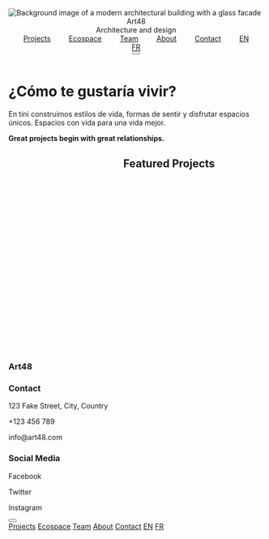 <html lang="es">
<head>
  <meta charset="utf-8"/>
  <meta content="width=device-width, initial-scale=1.0" name="viewport"/>
  <title>Art48</title>
  <script src="https://cdn.tailwindcss.com"></script>
  <link href="https://cdnjs.cloudflare.com/ajax/libs/font-awesome/5.15.3/css/all.min.css" rel="stylesheet"/>
  <style>
    .nav-link {
      position: relative;
      padding: 0.5rem 1rem;
    }
    .nav-link:hover {
      background-color: rgba(242, 136, 75, 0.8);
    }
    .hover-text:hover {
      color: #F2884B;
    }
    .mobile-nav-link {
      position: relative;
    }
    .mobile-nav-link::after {
      content: '';
      position: absolute;
      left: 0;
      bottom: 0;
      width: 100%;
      height: 100%;
      background-color: rgba(242, 136, 75, 0.8);
      opacity: 0;
      transition: opacity 0.3s ease;
    }
    .mobile-nav-link:hover::after {
      opacity: 1;
    }
    .scroll-container {
      display: flex;
      overflow-x: auto;
      scroll-behavior: smooth;
      justify-content: flex-start;
    }
    .scroll-container::-webkit-scrollbar {
      display: none;
    }
    .scroll-arrow {
      display: flex;
      align-items: center;
      justify-content: center;
      width: 50px;
      height: 450px;
      cursor: pointer;
    }
    .scroll-arrow i {
      transition: transform 0.3s ease;
    }
    .scroll-arrow:hover i {
      transform: scale(1.2);
    }
    .project-card {
      position: relative;
      display: flex;
      align-items: center;
      justify-content: center;
      width: 400px;
      height: 450px;
      background-color: #595959;
      margin-right: 20px;
    }
    .project-card:hover .overlay {
      opacity: 1;
    }
    .overlay {
      position: absolute;
      top: 0;
      left: 0;
      width: 100%;
      height: 100%;
      background-color: rgba(0, 0, 0, 0.6);
      display: flex;
      align-items: center;
      justify-content: center;
      color: white;
      font-size: 1.5rem;
      font-weight: bold;
      text-transform: uppercase;
      opacity: 0;
      transition: opacity 0.3s ease;
    }
    @media (max-width: 768px) {
      .project-card {
        width: 400px;
        height: 450px;
        margin-right: 0;
      }
      .scroll-container {
        justify-content: flex-start;
      }
      .scroll-container > *:not(:first-child) {
        display: none;
      }
    }
    .tooltip {
      display: none;
      position: absolute;
      background-color: white;
      color: black;
      padding: 1rem;
      border: 1px solid #262626;
      border-radius: 0.5rem;
      z-index: 10;
    }
    .info-box {
      display: none;
      position: absolute;
      background-color: rgba(255, 255, 255, 0.9);
      color: black;
      padding: 2rem;
      border-radius: 0.5rem;
      z-index: 20;
      width: 80%;
      max-width: 500px;
    }
    .info-box h2 {
      margin-bottom: 1rem;
    }
    .info-box p {
      margin-bottom: 1rem;
    }
    .text-4xl:hover, .text-3xl:hover, .text-2xl:hover {
      color: #A9A9A9;
    }
  </style>
  <script>
    function scrollRight() {
      const container = document.querySelector('.scroll-container');
      container.scrollBy({ left: 420, behavior: 'smooth' });
      setTimeout(() => {
        const firstChild = container.firstElementChild;
        container.appendChild(firstChild);
      }, 300);
    }
    function toggleMenu() {
      const menu = document.getElementById('mobile-menu');
      menu.classList.toggle('hidden');
    }
    function showTooltip(event, text) {
      const tooltip = document.getElementById('tooltip');
      tooltip.innerHTML = text;
      tooltip.style.display = 'block';
      tooltip.style.left = `${event.pageX}px`;
      tooltip.style.top = `${event.pageY}px`;
    }
    function hideTooltip() {
      const tooltip = document.getElementById('tooltip');
      tooltip.style.display = 'none';
    }
    function showInfoBox(event, title, content) {
      const infoBox = document.getElementById('info-box');
      infoBox.querySelector('h2').innerText = title;
      infoBox.querySelector('p').innerText = content;
      infoBox.style.display = 'block';
      infoBox.style.left = `${event.pageX}px`;
      infoBox.style.top = `${event.pageY}px`;
    }
    function hideInfoBox() {
      const infoBox = document.getElementById('info-box');
      infoBox.style.display = 'none';
    }
    document.addEventListener('click', function(event) {
      const infoBox = document.getElementById('info-box');
      if (!event.target.closest('.info-box') && !event.target.closest('.text-4xl') && !event.target.closest('.text-3xl') && !event.target.closest('.text-2xl')) {
        hideInfoBox();
      }
    });
  </script>
</head>
<body class="relative bg-[#D9D9D9] text-[#262626]">
  <div class="relative h-screen">
    <img alt="Background image of a modern architectural building with a glass facade" class="absolute inset-0 w-full h-full object-cover" src="http://art48.archi/wp-content/uploads/2013/12/2014_MAGISTRAT_1.jpg"/>
    <div class="absolute inset-0 bg-black opacity-30"></div>
    <header class="absolute top-0 left-0 right-0 flex justify-between items-center p-6">
      <div class="text-white font-bold flex flex-col items-start">
        <span class="block text-5xl md:text-6xl tracking-wider hover-text">Art48</span>
        <div class="text-sm font-light tracking-wider">Architecture and design</div>
      </div>
      <nav class="hidden md:flex space-x-6 text-white text-sm">
        <a class="nav-link" href="https://www.blackbox.ai/screenshot/XMYaH3lbM0iWO854E0sbu?share=true">Projects</a>
        <a class="nav-link" href="#">Ecospace</a>
        <a class="nav-link" href="#">Team</a>
        <a class="nav-link" href="#">About</a>
        <a class="nav-link" href="#">Contact</a>
        <a class="nav-link" href="#">EN</a>
        <a class="nav-link" href="#">FR</a>
      </nav>
      <button class="md:hidden text-white text-2xl" onclick="toggleMenu()">
        <i class="fas fa-bars"></i>
      </button>
    </header>
    <div class="absolute bottom-0 left-0 right-0 p-6 text-white flex flex-col md:flex-row md:items-center md:justify-between md:px-[4cm]">
      <h1 class="text-xl md:text-2xl mb-4 md:mb-0 w-full text-center md:w-auto">¿Cómo te gustaría vivir?</h1>
      <p class="text-xs md:text-sm mb-6 md:mb-0 text-center md:text-left max-w-md mx-auto md:mx-0 md:ml-4">
        En tini construimos estilos de vida, formas de sentir y disfrutar espacios únicos. Espacios con vida para una vida mejor.
      </p>
    </div>
  </div>
  <div class="p-6">
    <p class="text-center text-lg md:text-xl mb-16">
      <strong>Great projects begin with great relationships.</strong>
    </p>
    <div>
      <h2 class="text-left text-2xl md:text-3xl font-bold mb-8" style="margin-left: 6cm; margin-bottom: 10cm;">Featured Projects</h2>
    </div>
    <div id="tooltip" class="tooltip"></div>
    <div id="info-box" class="info-box">
      <h2></h2>
      <p></p>
    </div>
    <footer class="p-6 flex flex-col md:flex-row justify-between text-xs md:text-sm mt-16">
      <div class="hidden md:block mb-8">
        <h3 class="font-bold text-5xl md:text-6xl tracking-wider mb-2">Art48</h3>
      </div>
      <div class="flex flex-col md:flex-row md:space-x-8">
        <div class="text-left">
          <h3 class="font-bold text-lg mb-2">Contact</h3>
          <p>123 Fake Street, City, Country</p>
          <p>+123 456 789</p>
          <p>info@art48.com</p>
        </div>
        <div class="text-right mt-4 md:mt-0">
          <h3 class="font-bold text-lg mb-2">Social Media</h3>
          <p>Facebook</p>
          <p>Twitter</p>
          <p>Instagram</p>
        </div>
      </div>
    </footer>
  </div>
  <div class="md:hidden fixed inset-0 bg-black bg-opacity-50 hidden" id="mobile-menu">
    <div class="bg-white bg-opacity-90 p-6 m-4 rounded-lg flex flex-col items-center">
      <button class="text-black text-2xl mb-4 self-end" onclick="toggleMenu()">
        <i class="fas fa-times"></i>
      </button>
      <nav class="space-y-4 text-black text-lg text-center">
        <a class="block mobile-nav-link" href="https://www.blackbox.ai/screenshot/XMYaH3lbM0iWO854E0sbu?share=true">Projects</a>
        <a class="block mobile-nav-link" href="#">Ecospace</a>
        <a class="block mobile-nav-link" href="#">Team</a>
        <a class="block mobile-nav-link" href="#">About</a>
        <a class="block mobile-nav-link" href="#">Contact</a>
        <a class="block mobile-nav-link" href="#">EN</a>
        <a class="block mobile-nav-link" href="#">FR</a>
      </nav>
    </div>
  </div>
  <script>
    document.addEventListener('click', function(event) {
      const infoBox = document.getElementById('info-box');
      if (!event.target.closest('.info-box') && !event.target.closest('.text-4xl') && !event.target.closest('.text-3xl') && !event.target.closest('.text-2xl')) {
        hideInfoBox();
      }
    });
  </script>
</body>
</html>
